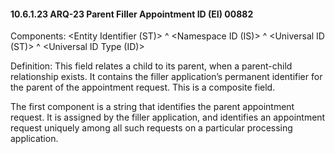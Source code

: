 #### 10.6.1.23 ARQ-23 Parent Filler Appointment ID (EI) 00882

Components: &lt;Entity Identifier (ST)> ^ &lt;Namespace ID (IS)> ^ &lt;Universal ID (ST)> ^ &lt;Universal ID Type (ID)>

Definition: This field relates a child to its parent, when a parent-child relationship exists. It contains the filler application’s permanent identifier for the parent of the appointment request. This is a composite field.

The first component is a string that identifies the parent appointment request. It is assigned by the filler application, and identifies an appointment request uniquely among all such requests on a particular processing application.
